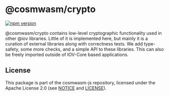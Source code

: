 # @cosmwasm/crypto

[![npm version](https://img.shields.io/npm/v/@cosmwasm/crypto.svg)](https://www.npmjs.com/package/@cosmwasm/crypto)

@cosmwasm/crypto contains low-level cryptographic functionality used in other @iov
libraries. Little of it is implemented here, but mainly it is a curation of
external libraries along with correctness tests. We add type-safety, some more
checks, and a simple API to these libraries. This can also be freely imported
outside of IOV-Core based applications.

## License

This package is part of the cosmwasm-js repository, licensed under the Apache
License 2.0 (see
[NOTICE](https://github.com/CosmWasm/cosmwasm-js/blob/master/NOTICE) and
[LICENSE](https://github.com/CosmWasm/cosmwasm-js/blob/master/LICENSE)).
